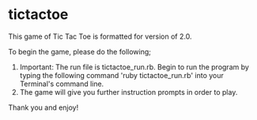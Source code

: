 tictactoe
=========
This game of Tic Tac Toe is formatted for version of 2.0.

To begin the game, please do the following;

1)  Important: The run file is tictactoe_run.rb.  Begin to run the program by typing the following command 'ruby tictactoe_run.rb' into your Terminal's command line.
2)  The game will give you further instruction prompts in order to play.

Thank you and enjoy!
